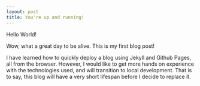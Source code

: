 ```yaml
---
layout: post
title: You're up and running!
---
```


Hello World!

Wow, what a great day to be alive.  This is my first blog post!

I have learned how to quickly deploy a blog using Jekyll and Github Pages, all from the browser.  However, I would like to get more hands on experience with the technologies used, and will transition to local development.  That is to say, this blog will have a very short lifespan before I decide to replace it.
